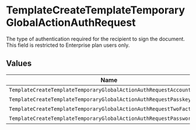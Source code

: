 # TemplateCreateTemplateTemporaryGlobalActionAuthRequest

The type of authentication required for the recipient to sign the document. This field is restricted to Enterprise plan users only.


## Values

| Name                                                                  | Value                                                                 |
| --------------------------------------------------------------------- | --------------------------------------------------------------------- |
| `TemplateCreateTemplateTemporaryGlobalActionAuthRequestAccount`       | ACCOUNT                                                               |
| `TemplateCreateTemplateTemporaryGlobalActionAuthRequestPasskey`       | PASSKEY                                                               |
| `TemplateCreateTemplateTemporaryGlobalActionAuthRequestTwoFactorAuth` | TWO_FACTOR_AUTH                                                       |
| `TemplateCreateTemplateTemporaryGlobalActionAuthRequestPassword`      | PASSWORD                                                              |